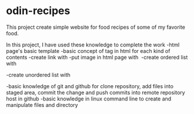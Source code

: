 # odin-recipes

This project create simple website for food recipes of some of my favorite food. 

In this project, I have used these knowledge to complete the work
-html page's basic template 
-basic concept of tag in html for each kind of contents
-create link with <a></a>
-put image in html page with <img>
-create ordered list with <ol></ol>
-create unordered list with <ul></ul>
-basic knowledge of git and github for clone repository, add files into staged area, commit the change and push commits into remote repository host in github
-basic knowledge in linux command line to create and manipulate files and directory 